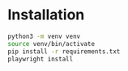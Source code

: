 # Installation

```bash
python3 -m venv venv
source venv/bin/activate
pip install -r requirements.txt
playwright install
```
